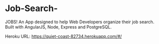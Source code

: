 # Job-Search-

JOBS! An App designed to help Web Developers organize their job search. Built with AngularJS, Node, Express and PostgreSQL. 

Heroku URL: https://quiet-coast-82734.herokuapp.com/#/
